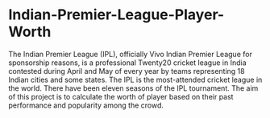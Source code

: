 # Indian-Premier-League-Player-Worth
The Indian Premier League (IPL), officially Vivo Indian Premier League for sponsorship reasons, is a professional Twenty20 cricket league in India contested during April and May of every year by teams representing 18 Indian cities and some states. The IPL is the most-attended cricket league in the world. There have been eleven seasons of the IPL tournament. The aim of this project is to calculate the worth of player based on their past performance and popularity among the crowd.
